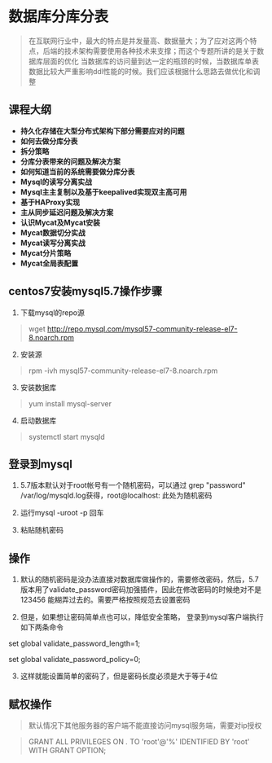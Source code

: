 # 数据库分库分表

> 在互联网行业中，最大的特点是并发量高、数据量大；为了应对这两个特点，后端的技术架构需要使用各种技术来支撑；而这个专题所讲的是关于数据库层面的优化
> 当数据库的访问量到达一定的瓶颈的时候，当数据库单表数据比较大严重影响ddl性能的时候。我们应该根据什么思路去做优化和调整

## 课程大纲
- **持久化存储在大型分布式架构下部分需要应对的问题**
- **如何去做分库分表**
- **拆分策略**
- **分库分表带来的问题及解决方案**
- **如何知道当前的系统需要做分库分表**
- **Mysql的读写分离实战**
- **Mysql主主复制以及基于keepalived实现双主高可用**
- **基于HAProxy实现**
- **主从同步延迟问题及解决方案**
- **认识Mycat及Mycat安装**
- **Mycat数据切分实战**
- **Mycat读写分离实战**
- **Mycat分片策略**
- **Mycat全局表配置**

## centos7安装mysql5.7操作步骤
1. 下载mysql的repo源
> wget http://repo.mysql.com/mysql57-community-release-el7-8.noarch.rpm
2. 安装源
> rpm -ivh mysql57-community-release-el7-8.noarch.rpm
3. 安装数据库
> yum install mysql-server
4. 启动数据库
> systemctl start mysqld

## 登录到mysql
1. 5.7版本默认对于root帐号有一个随机密码，可以通过 grep "password" /var/log/mysqld.log获得，root@localhost: 此处为随机密码

2. 运行mysql -uroot -p 回车

3. 粘贴随机密码

## 操作
1. 默认的随机密码是没办法直接对数据库做操作的，需要修改密码，然后，5.7版本用了validate_password密码加强插件，因此在修改密码的时候绝对不是 123456 能糊弄过去的。需要严格按照规范去设置密码

2. 但是，如果想让密码简单点也可以，降低安全策略， 登录到mysql客户端执行如下两条命令

set global validate_password_length=1;

set global validate_password_policy=0; 

3. 这样就能设置简单的密码了，但是密码长度必须是大于等于4位

## 赋权操作
> 默认情况下其他服务器的客户端不能直接访问mysql服务端，需要对ip授权

> GRANT ALL PRIVILEGES ON *.* TO 'root'@'%' IDENTIFIED BY 'root' WITH GRANT OPTION;







